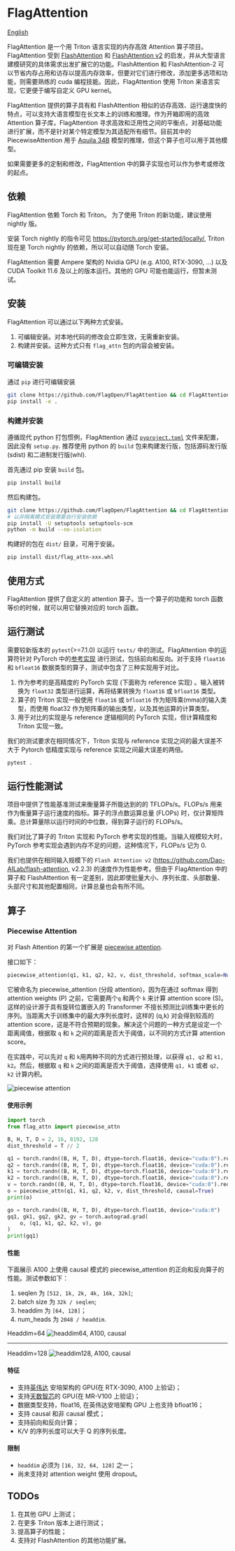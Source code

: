 # FlagAttention

[English](./README.md)

FlagAttention 是一个用 Triton 语言实现的内存高效 Attention 算子项目。FlagAttention 受到 [FlashAttention](https://arxiv.org/abs/2205.14135) 和 [FlashAttention v2](https://tridao.me/publications/flash2/flash2.pdf) 的启发，并从大型语言建模研究的具体需求出发扩展它的功能。FlashAttention 和 FlashAttention-2 可以节省内存占用和访存以提高内存效率，但要对它们进行修改，添加更多选项和功能，则需要熟练的 cuda 编程技能。因此，FlagAttention 使用 Triton 来语言实现，它更便于编写自定义 GPU kernel。

FlagAttention 提供的算子具有和 FlashAttention 相似的访存高效、运行速度快的特点，可以支持大语言模型在长文本上的训练和推理。作为开箱即用的高效 Attention 算子库，FlagAttention 寻求高效和泛用性之间的平衡点，对基础功能进行扩展，而不是针对某个特定模型为其适配所有细节。目前其中的 PiecewiseAttention 用于 [Aquila 34B](https://github.com/FlagAI-Open/Aquila2) 模型的推理，但这个算子也可以用于其他模型。

如果需要更多的定制和修改，FlagAttention 中的算子实现也可以作为参考或修改的起点。

## 依赖

FlagAttention 依赖 Torch 和 Triton。 为了使用 Triton 的新功能，建议使用 nightly 版。

安装 Torch nightly 的指令可见 https://pytorch.org/get-started/locally/, Triton 现在是 Torch nightly 的依赖，所以可以自动随 Torch 安装。

FlagAttention 需要 Ampere 架构的 Nvidia GPU (e.g. A100, RTX-3090, ...) 以及 CUDA Toolkit 11.6 及以上的版本运行。其他的 GPU 可能也能运行，但暂未测试。

## 安装

FlagAttention 可以通过以下两种方式安装。

1. 可编辑安装。对本地代码的修改会立即生效，无需重新安装。
2. 构建并安装。这种方式只有 `flag_attn` 包的内容会被安装。

### 可编辑安装

通过 `pip` 进行可编辑安装

```sh
git clone https://github.com/FlagOpen/FlagAttention && cd FlagAttention
pip install -e .
```

### 构建并安装

遵循现代 python 打包惯例，FlagAttention 通过 [`pyproject.toml`](https://pip.pypa.io/en/stable/reference/build-system/pyproject-toml/) 文件来配置，因此没有 `setup.py`. 推荐使用 python 的 `build` 包来构建发行版，包括源码发行版(sdist) 和二进制发行版(whl).

首先通过 pip 安装 `build` 包。

```sh
pip install build
```

然后构建包。

```sh
git clone https://github.com/FlagOpen/FlagAttention && cd FlagAttention
# 以非隔离模式安装需要自行安装依赖
pip install -U setuptools setuptools-scm
python -m build --no-isolation
```

构建好的包在 `dist/` 目录，可用于安装。

```sh
pip install dist/flag_attn-xxx.whl
```

## 使用方式

FlagAttention 提供了自定义的 attention 算子。当一个算子的功能和 torch 函数等价的时候，就可以用它替换对应的 torch 函数。 

## 运行测试

需要较新版本的 `pytest`(>=7.1.0) 以运行 `tests/` 中的测试。FlagAttention 中的运算符针对 PyTorch 中的[参考实现](src/flag_attn/testing) 进行测试，包括前向和反向。对于支持 `float16` 和 `bfloat16` 数据类型的算子，测试中包含了三种实现用于对比。

1. 作为参考的是高精度的 PyTorch 实现 (下面称为 reference 实现) 。输入被转换为 `float32` 类型进行运算，再将结果转换为 `float16` 或 `bfloat16` 类型。
2. 算子的 Triton 实现一般使用 `float16` 或 `bfloat16` 作为矩阵乘(mma)的输入类型，而使用 float32 作为矩阵乘的输出类型，以及其他运算的计算类型。
3. 用于对比的实现是与 reference 逻辑相同的 PyTorch 实现，但计算精度和 Triton 实现一致。

我们的测试要求在相同情况下，Triton 实现与 reference 实现之间的最大误差不大于 Pytorch 低精度实现与 reference 实现之间最大误差的两倍。

```sh
pytest .
```

## 运行性能测试

项目中提供了性能基准测试来衡量算子所能达到的的 TFLOPs/s。FLOPs/s 用来作为衡量算子运行速度的指标。算子的浮点数运算总量 (FLOPs) 时，仅计算矩阵乘。总计算量除以运行时间的中位数，得到算子运行的 FLOPs/s。

我们对比了算子的 Triton 实现和 PyTorch 参考实现的性能。当输入规模较大时，PyTorch 参考实现会遇到内存不足的问题，这种情况下，FLOPs/s 记为 0.

我们也提供在相同输入规模下的 `Flash Attention v2` (https://github.com/Dao-AILab/flash-attention, v2.2.3) 的速度作为性能参考。但由于 FlagAttention 中的算子和 FlashAttention 有一定差别，因此即使批量大小、序列长度、头部数量、头部尺寸和其他配置相同，计算总量也会有所不同。

## 算子

### Piecewise Attention

对 Flash Attention 的第一个扩展是 [piecewise attention](src/flag_attn/piecewise.py).

接口如下：

```python
piecewise_attention(q1, k1, q2, k2, v, dist_threshold, softmax_scale=None, causal=False)
```

它被命名为 piecewise_attention (分段 attention)，因为在通过 softmax 得到 attention weights (P) 之前，它需要两个`q` 和两个 `k` 来计算 attention score (S)。这样的设计源于具有旋转位置嵌入的 Transformer 不擅长预测比训练集中更长的序列。当距离大于训练集中的最大序列长度时，这样的 (q,k) 对会得到较高的 attention score，这是不符合预期的现象。解决这个问题的一种方式是设定一个距离阈值，根据取 `q` 和 `k` 之间的距离是否大于阈值，以不同的方式计算 attention score。

在实践中，可以先对 `q` 和 `k`用两种不同的方式进行预处理，以获得 `q1, q2` 和 `k1, k2`。然后，根据取 `q` 和 `k` 之间的距离是否大于阈值，选择使用 `q1, k1` 或者 `q2, k2` 计算内积。

![piecewise attention](assets/piecewise_attention.png)

#### 使用示例

```python
import torch
from flag_attn import piecewise_attn

B, H, T, D = 2, 16, 8192, 128
dist_threshold = T // 2

q1 = torch.randn((B, H, T, D), dtype=torch.float16, device="cuda:0").requires_grad_()
q2 = torch.randn((B, H, T, D), dtype=torch.float16, device="cuda:0").requires_grad_()
k1 = torch.randn((B, H, T, D), dtype=torch.float16, device="cuda:0").requires_grad_()
k2 = torch.randn((B, H, T, D), dtype=torch.float16, device="cuda:0").requires_grad_()
v = torch.randn((B, H, T, D), dtype=torch.float16, device="cuda:0").requires_grad_()
o = piecewise_attn(q1, k1, q2, k2, v, dist_threshold, causal=True)
print(o)

go = torch.randn((B, H, T, D), dtype=torch.float16, device="cuda:0")
gq1, gk1, gq2, gk2, gv = torch.autograd.grad(
    o, (q1, k1, q2, k2, v), go
)
print(gq1)
```

#### 性能

下面展示 A100 上使用 causal 模式的 piecewise_attention 的正向和反向算子的性能。测试参数如下：

1. seqlen 为 `[512, 1k, 2k, 4k, 16k, 32k]`;
2. batch size 为 `32k / seqlen`;
3. headdim 为 `[64, 128]`；
4. num_heads 为 `2048 / headdim`.

Headdim=64
![headdim64, A100, causal](./assets/headdim64-causal-A100.png)

---

Headdim=128
![headdim128, A100, causal](./assets/headdim128-causal-A100.png)

#### 特征

- 支持[英伟达](https://www.nvidia.com/) 安培架构的 GPU(在 RTX-3090, A100 上验证)；
- 支持[天数智芯](https://www.iluvatar.com/)的 GPU(在 MR-V100 上验证)；
- 数据类型支持，float16, 在英伟达安培架构 GPU 上也支持 bfloat16；
- 支持 causal 和非 causal 模式；
- 支持前向和反向计算；
- K/V 的序列长度可以大于 Q 的序列长度。

#### 限制

- `headdim` 必须为 `[16, 32, 64, 128]` 之一；
- 尚未支持对 attention weight 使用 dropout。

## TODOs

1. 在其他 GPU 上测试；
2. 在更多 Triton 版本上进行测试；
3. 提高算子的性能；
2. 支持对 FlashAttention 的其他功能扩展。
